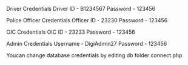 Driver Credentials
Driver ID - B1234567
Password - 123456

Police Officer Credentials
Officer ID - 23230
Password - 123456

OIC Credentials
OIC ID - 23233
Password - 123456

Admin Credentials
Username - DigiAdmin27
Password - 123456

Youcan change database credentials by editing db folder connect.php
